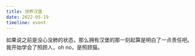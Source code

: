 ```yaml
---
title: 领养汉堡
date: 2022-05-19
timeline: event
---
```


如果说之前是没心没肺的状态，那么拥有汉堡的那一刻起算是明白了一点责任吧。我开始学会了照顾人，oh no，是照顾猫。
<!--more-->
